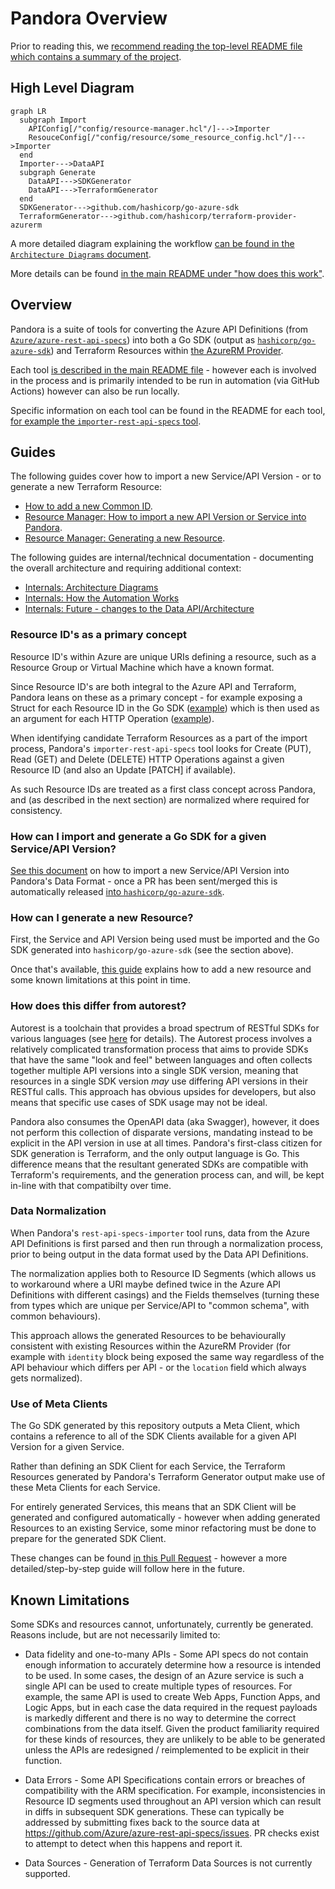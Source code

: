 # Pandora Overview

Prior to reading this, we [recommend reading the top-level README file which contains a summary of the project](../README.md).

## High Level Diagram

```mermaid
graph LR
  subgraph Import
    APIConfig[/"config/resource-manager.hcl"/]--->Importer
    ResouceConfig[/"config/resource/some_resource_config.hcl"/]--->Importer
  end
  Importer--->DataAPI
  subgraph Generate
    DataAPI--->SDKGenerator
    DataAPI--->TerraformGenerator
  end
  SDKGenerator--->github.com/hashicorp/go-azure-sdk
  TerraformGenerator--->github.com/hashicorp/terraform-provider-azurerm
```

A more detailed diagram explaining the workflow [can be found in the `Architecture Diagrams` document](internals-architecture-diagrams.md). 

More details can be found [in the main README under "how does this work"](https://github.com/hashicorp/pandora#how-does-this-work).

## Overview

Pandora is a suite of tools for converting the Azure API Definitions (from [`Azure/azure-rest-api-specs`](https://github.com/Azure/azure-rest-api-specs)) into both a Go SDK (output as [`hashicorp/go-azure-sdk`](https://github.com/hashicorp/go-azure-sdk)) and Terraform Resources within [the AzureRM Provider](https://github.com/hashicorp/terraform-provider-azurerm).

Each tool [is described in the main README file](https://github.com/hashicorp/pandora) - however each is involved in the process and is primarily intended to be run in automation (via GitHub Actions) however can also be run locally.

Specific information on each tool can be found in the README for each tool, [for example the `importer-rest-api-specs` tool](https://github.com/hashicorp/pandora/tree/main/tools/importer-rest-api-specs).

## Guides

The following guides cover how to import a new Service/API Version - or to generate a new Terraform Resource:

* [How to add a new Common ID](common-ids.md).
* [Resource Manager: How to import a new API Version or Service into Pandora](resource-manager-service-import.md).
* [Resource Manager: Generating a new Resource](resource-manager-generate-new-resource.md).

The following guides are internal/technical documentation - documenting the overall architecture and requiring additional context:

* [Internals: Architecture Diagrams](internals-architecture-diagrams.md)
* [Internals: How the Automation Works](internals-how-automation-works.md)
* [Internals: Future - changes to the Data API/Architecture](internals-architectural-changes-data-api.md)

### Resource ID's as a primary concept

Resource ID's within Azure are unique URIs defining a resource, such as a Resource Group or Virtual Machine which have a known format.

Since Resource ID's are both integral to the Azure API and Terraform, Pandora leans on these as a primary concept - for example exposing a Struct for each Resource ID in the Go SDK ([example](https://github.com/hashicorp/go-azure-sdk/blob/02bf8d8d30faa69d2a9f347e33a751e9d4342b56/resource-manager/compute/2022-03-02/disks/id_disk.go#L12-L29)) which is then used as an argument for each HTTP Operation ([example](https://github.com/hashicorp/go-azure-sdk/blob/02bf8d8d30faa69d2a9f347e33a751e9d4342b56/resource-manager/compute/2022-03-02/disks/method_get_autorest.go#L20)).

When identifying candidate Terraform Resources as a part of the import process, Pandora's `importer-rest-api-specs` tool looks for Create (PUT), Read (GET) and Delete (DELETE) HTTP Operations against a given Resource ID (and also an Update [PATCH] if available).

As such Resource IDs are treated as a first class concept across Pandora, and (as described in the next section) are normalized where required for consistency.

### How can I import and generate a Go SDK for a given Service/API Version?

[See this document](resource-manager-service-import.md) on how to import a new Service/API Version into Pandora's Data Format - once a PR has been sent/merged this is automatically released [into `hashicorp/go-azure-sdk`](https://github.com/hashicorp/go-azure-sdk).

### How can I generate a new Resource?

First, the Service and API Version being used must be imported and the Go SDK generated into `hashicorp/go-azure-sdk` (see the section above).

Once that's available, [this guide](resource-manager-generate-new-resource.md) explains how to add a new resource and some known limitations at this point in time.

### How does this differ from autorest?

Autorest is a toolchain that provides a broad spectrum of RESTful SDKs for various languages (see [here](https://github.com/Azure/autorest/blob/main/docs/introduction.md) for details). The Autorest process involves a relatively complicated transformation process that aims to provide SDKs that have the same "look and feel" between languages and often collects together multiple API versions into a single SDK version, meaning that resources in a single SDK version _may_ use differing API versions in their RESTful calls. This approach has obvious upsides for developers, but also means that specific use cases of SDK usage may not be ideal.

Pandora also consumes the OpenAPI data (aka Swagger), however, it does not perform this collection of disparate versions, mandating instead to be explicit in the API version in use at all times. Pandora's first-class citizen for SDK generation is Terraform, and the only output language is Go. This difference means that the resultant generated SDKs are compatible with Terraform's requirements, and the generation process can, and will, be kept in-line with that compatibilty over time.

### Data Normalization

When Pandora's `rest-api-specs-importer` tool runs, data from the Azure API Definitions is first parsed and then run through a normalization process, prior to being output in the data format used by the Data API Definitions.

The normalization applies both to Resource ID Segments (which allows us to workaround where a URI maybe defined twice in the Azure API Definitions with different casings) and the Fields themselves (turning these from types which are unique per Service/API to "common schema", with common behaviours).

This approach allows the generated Resources to be behaviourally consistent with existing Resources within the AzureRM Provider (for example with `identity` block being exposed the same way regardless of the API behaviour which differs per API - or the `location` field which always gets normalized).

### Use of Meta Clients

The Go SDK generated by this repository outputs a Meta Client, which contains a reference to all of the SDK Clients available for a given API Version for a given Service.

Rather than defining an SDK Client for each Service, the Terraform Resources generated by Pandora's Terraform Generator output make use of these Meta Clients for each Service.

For entirely generated Services, this means that an SDK Client will be generated and configured automatically - however when adding generated Resources to an existing Service, some minor refactoring must be done to prepare for the generated SDK Client.

These changes can be found [in this Pull Request](https://github.com/hashicorp/terraform-provider-azurerm/pull/18633/files#diff-c47c90c4f797ec0d7d497ca95d39073297ddc58f40fb188b6b7ce81e981d4baaR6-R17) - however a more detailed/step-by-step guide will follow here in the future.

## Known Limitations

Some SDKs and resources cannot, unfortunately, currently be generated. Reasons include, but are not necessarily limited to:

* Data fidelity and one-to-many APIs - Some API specs do not contain enough information to accurately determine how a resource is intended to be used.  In some cases, the design of an Azure service is such a single API can be used to create multiple types of resources. For example, the same API is used to create Web Apps, Function Apps, and Logic Apps, but in each case the data required in the request payloads is markedly different and there is no way to determine the correct combinations from the data itself. Given the product familiarity required for these kinds of resources, they are unlikely to be able to be generated unless the APIs are redesigned / reimplemented to be explicit in their function.

* Data Errors - Some API Specifications contain errors or breaches of compatibility with the ARM specification. For example, inconsistencies in Resource ID segments used throughout an API version which can result in diffs in subsequent SDK generations. These can typically be addressed by submitting fixes back to the source data at <https://github.com/Azure/azure-rest-api-specs/issues>. PR checks exist to attempt to detect when this happens and report it.

* Data Sources - Generation of Terraform Data Sources is not currently supported.
